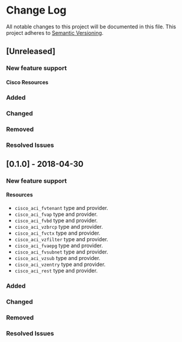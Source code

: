 # Change Log
All notable changes to this project will be documented in this file.
This project adheres to [Semantic Versioning](http://semver.org/).

## [Unreleased]

### New feature support
#### Cisco Resources

### Added

### Changed

### Removed

### Resolved Issues

## [0.1.0] - 2018-04-30

### New feature support
#### Resources
- `cisco_aci_fvtenant` type and provider.
- `cisco_aci_fvap` type and provider.
- `cisco_aci_fvbd` type and provider.
- `cisco_aci_vzbrcp` type and provider.
- `cisco_aci_fvctx` type and provider.
- `cisco_aci_vzfilter` type and provider.
- `cisco_aci_fvaepg` type and provider.
- `cisco_aci_fvsubnet` type and provider.
- `cisco_aci_vzsub` type and provider.
- `cisco_aci_vzentry` type and provider.
- `cisco_aci_rest` type and provider.

### Added

### Changed

### Removed

### Resolved Issues
